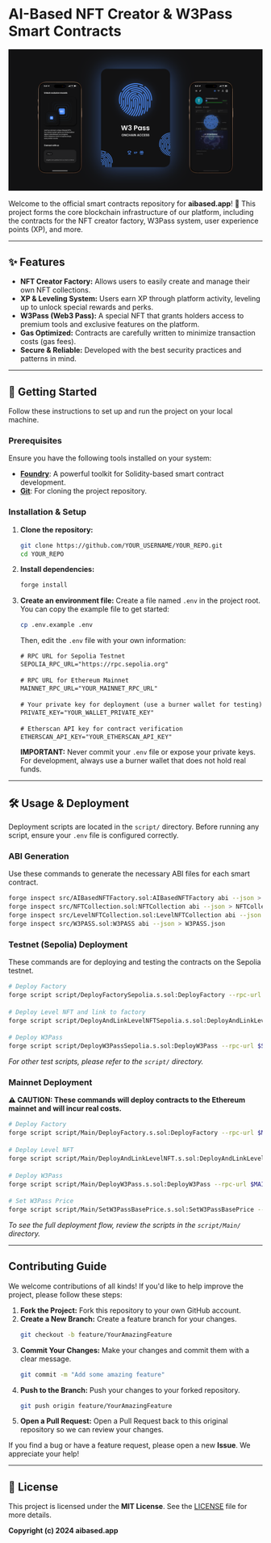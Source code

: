 # AI-Based NFT Creator & W3Pass Smart Contracts


![alt text](https://github.com/saeidha/aibased-protocol/blob/main/eyURIeFSmfFgyxJn5OQq8.png?raw=true)


[](https://opensource.org/licenses/MIT)
[](https://www.google.com/search?q=https://github.com/YOUR_USERNAME/YOUR_REPO/issues)
[](https://www.google.com/search?q=https://github.com/YOUR_USERNAME/YOUR_REPO/network/members)
[](https://www.google.com/search?q=https://github.com/YOUR_USERNAME/YOUR_REPO/stargazers)

Welcome to the official smart contracts repository for **aibased.app**\! 🚀
This project forms the core blockchain infrastructure of our platform, including the contracts for the NFT creator factory, W3Pass system, user experience points (XP), and more.

-----

## ✨ Features

  * **NFT Creator Factory:** Allows users to easily create and manage their own NFT collections.
  * **XP & Leveling System:** Users earn XP through platform activity, leveling up to unlock special rewards and perks.
  * **W3Pass (Web3 Pass):** A special NFT that grants holders access to premium tools and exclusive features on the platform.
  * **Gas Optimized:** Contracts are carefully written to minimize transaction costs (gas fees).
  * **Secure & Reliable:** Developed with the best security practices and patterns in mind.

-----

## 🏁 Getting Started

Follow these instructions to set up and run the project on your local machine.

### Prerequisites

Ensure you have the following tools installed on your system:

  * [**Foundry**](https://book.getfoundry.sh/getting-started/installation): A powerful toolkit for Solidity-based smart contract development.
  * [**Git**](https://git-scm.com/): For cloning the project repository.

### Installation & Setup

1.  **Clone the repository:**

    ```bash
    git clone https://github.com/YOUR_USERNAME/YOUR_REPO.git
    cd YOUR_REPO
    ```

2.  **Install dependencies:**

    ```bash
    forge install
    ```

3.  **Create an environment file:**
    Create a file named `.env` in the project root. You can copy the example file to get started:

    ```bash
    cp .env.example .env
    ```

    Then, edit the `.env` file with your own information:

    ```env
    # RPC URL for Sepolia Testnet
    SEPOLIA_RPC_URL="https://rpc.sepolia.org"

    # RPC URL for Ethereum Mainnet
    MAINNET_RPC_URL="YOUR_MAINNET_RPC_URL"

    # Your private key for deployment (use a burner wallet for testing)
    PRIVATE_KEY="YOUR_WALLET_PRIVATE_KEY"

    # Etherscan API key for contract verification
    ETHERSCAN_API_KEY="YOUR_ETHERSCAN_API_KEY"
    ```

    **IMPORTANT:** Never commit your `.env` file or expose your private keys. For development, always use a burner wallet that does not hold real funds.

-----

## 🛠️ Usage & Deployment

Deployment scripts are located in the `script/` directory. Before running any script, ensure your `.env` file is configured correctly.

### ABI Generation

Use these commands to generate the necessary ABI files for each smart contract.

```bash
forge inspect src/AIBasedNFTFactory.sol:AIBasedNFTFactory abi --json > AIBasedNFTFactory.json
forge inspect src/NFTCollection.sol:NFTCollection abi --json > NFTCollection.json
forge inspect src/LevelNFTCollection.sol:LevelNFTCollection abi --json > LevelNFTCollection.json
forge inspect src/W3PASS.sol:W3PASS abi --json > W3PASS.json
```

### Testnet (Sepolia) Deployment

These commands are for deploying and testing the contracts on the Sepolia testnet.

```bash
# Deploy Factory
forge script script/DeployFactorySepolia.s.sol:DeployFactory --rpc-url $SEPOLIA_RPC_URL --broadcast --verify -vvvv

# Deploy Level NFT and link to factory
forge script script/DeployAndLinkLevelNFTSepolia.s.sol:DeployAndLinkLevelNFT --rpc-url $SEPOLIA_RPC_URL --broadcast --verify -vvvv

# Deploy W3Pass
forge script script/DeployW3PassSepolia.s.sol:DeployW3Pass --rpc-url $SEPOLIA_RPC_URL --broadcast --verify -vvvv
```

*For other test scripts, please refer to the `script/` directory.*

### Mainnet Deployment

**⚠️ CAUTION: These commands will deploy contracts to the Ethereum mainnet and will incur real costs.**

```bash
# Deploy Factory
forge script script/Main/DeployFactory.s.sol:DeployFactory --rpc-url $MAINNET_RPC_URL --broadcast --verify -vvvv

# Deploy Level NFT
forge script script/Main/DeployAndLinkLevelNFT.s.sol:DeployAndLinkLevelNFT --rpc-url $MAINNET_RPC_URL --broadcast --verify -vvvv

# Deploy W3Pass
forge script script/Main/DeployW3Pass.s.sol:DeployW3Pass --rpc-url $MAINNET_RPC_URL --broadcast --verify -vvvv

# Set W3Pass Price
forge script script/Main/SetW3PassBasePrice.s.sol:SetW3PassBasePrice --rpc-url $MAINNET_RPC_URL --broadcast -vvvv
```

*To see the full deployment flow, review the scripts in the `script/Main/` directory.*

-----

## Contributing Guide

We welcome contributions of all kinds\! If you'd like to help improve the project, please follow these steps:

1.  **Fork the Project:** Fork this repository to your own GitHub account.
2.  **Create a New Branch:** Create a feature branch for your changes.
    ```bash
    git checkout -b feature/YourAmazingFeature
    ```
3.  **Commit Your Changes:** Make your changes and commit them with a clear message.
    ```bash
    git commit -m "Add some amazing feature"
    ```
4.  **Push to the Branch:** Push your changes to your forked repository.
    ```bash
    git push origin feature/YourAmazingFeature
    ```
5.  **Open a Pull Request:** Open a Pull Request back to this original repository so we can review your changes.

If you find a bug or have a feature request, please open a new **Issue**. We appreciate your help\!

-----

## 📄 License

This project is licensed under the **MIT License**. See the [LICENSE](https://www.google.com/search?q=LICENSE) file for more details.

**Copyright (c) 2024 aibased.app**
